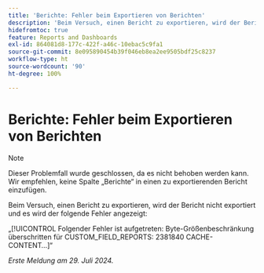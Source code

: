 ```yaml
---
title: 'Berichte: Fehler beim Exportieren von Berichten'
description: 'Beim Versuch, einen Bericht zu exportieren, wird der Bericht nicht exportiert und es wird ein Fehler angezeigt. '
hidefromtoc: true
feature: Reports and Dashboards
exl-id: 864081d8-177c-422f-a46c-10ebac5c9fa1
source-git-commit: 8e095890454b39f046eb8ea2ee9505bdf25c8237
workflow-type: ht
source-wordcount: '90'
ht-degree: 100%

---
```


# Berichte: Fehler beim Exportieren von Berichten

>[!NOTE]
>
>Dieser Problemfall wurde geschlossen, da es nicht behoben werden kann. Wir empfehlen, keine Spalte „Berichte“ in einen zu exportierenden Bericht einzufügen.

Beim Versuch, einen Bericht zu exportieren, wird der Bericht nicht exportiert und es wird der folgende Fehler angezeigt:

„[!UICONTROL Folgender Fehler ist aufgetreten: Byte-Größenbeschränkung überschritten für CUSTOM_FIELD_REPORTS: 2381840 CACHE-CONTENT…]“

_Erste Meldung am 29. Juli 2024._
